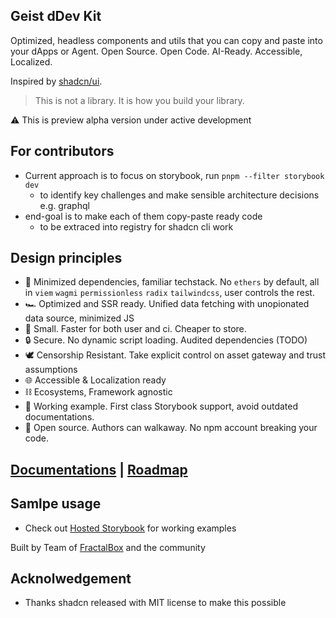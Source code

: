 ## Geist dDev Kit

Optimized, headless components and utils that you can copy and paste into your dApps or Agent. 
Open Source. Open Code. AI-Ready. Accessible, Localized.

Inspired by [shadcn/ui](https://github.com/shadcn-ui). 

> This is not a library. It is how you build your library.

⚠️ This is preview alpha version under active development

## For contributors
- Current approach is to focus on storybook, run `pnpm --filter storybook dev`
  - to identify key challenges and make sensible architecture decisions e.g. graphql
- end-goal is to make each of them copy-paste ready code
  - to be extraced into registry for shadcn cli work

## Design principles
- 🔻 Minimized dependencies, familiar techstack. No `ethers` by default, all in `viem` `wagmi` `permissionless` `radix` `tailwindcss`, user controls the rest.
- 🏎 Optimized and SSR ready. Unified data fetching with unopionated data source, minimized JS
- 🤌 Small. Faster for both user and ci. Cheaper to store. 
- 🔒 Secure. No dynamic script loading. Audited dependencies (TODO) 
- 🕊️ Censorship Resistant. Take explicit control on asset gateway and trust assumptions
- 🌐 Accessible & Localization ready
- ⛓️ Ecosystems, Framework agnostic
- 🙌 Working example. First class Storybook support, avoid outdated documentations. 
- 🚶 Open source. Authors can walkaway. No npm account breaking your code.

## [Documentations](https://geist-dapp-kit-docs.on-fleek.app/) | [Roadmap](https://github.com/orgs/fractaldotbox/projects/13)

## Samlpe usage
- Check out [Hosted Storybook](https://dappkit.geist.network/) for working examples 

Built by Team of [FractalBox](https://fractal.box/) and the community 


## Acknolwedgement
- Thanks shadcn released with MIT license to make this possible
